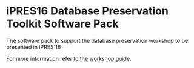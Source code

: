 # iPRES16 Database Preservation Toolkit Software Pack

The software pack to support the database preservation workshop to be presented in iPRES'16

For more information refer to [the workshop guide](https://github.com/eark-project/ipres16-db-preservation-pack/raw/master/Workshopguide.pdf).

